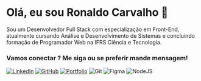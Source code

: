 # Olá, eu sou Ronaldo Carvalho 👋
Sou um Desenvolvedor Full Stack com especialização em Front-End, atualmente cursando Análise e Desenvolvimento de Sistemas e concluindo formação de Programador Web na IFRS Ciência e Tecnologia.

### Vamos conectar ? Me siga ou se preferir mande mensagem! 
[![LinkedIn](https://img.shields.io/badge/LinkedIn-0077B5?style=for-the-badge&logo=linkedin&logoColor=white)](https://www.linkedin.com/in/ronaldo-carvalho-546942321/) [![GitHub](https://img.shields.io/badge/GitHub-100000?style=for-the-badge&logo=github&logoColor=white)](https://github.com/Rc7989) [![Portfolio](https://img.shields.io/badge/Portfolio-FF5722?style=for-the-badge&logo=todoist&logoColor=white)](https://luatestportfolio.netlify.app/) ![Git](https://img.shields.io/badge/GIT-E44C30?style=for-the-badge&logo=git&logoColor=white) ![Figma](https://img.shields.io/badge/Figma-696969?style=for-the-badge&logo=figma&logoColor=figma) ![NodeJS](https://img.shields.io/badge/node.js-6DA55F?style=for-the-badge&logo=node.js&logoColor=white)  


